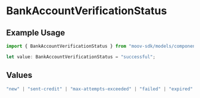 # BankAccountVerificationStatus

## Example Usage

```typescript
import { BankAccountVerificationStatus } from "moov-sdk/models/components";

let value: BankAccountVerificationStatus = "successful";
```

## Values

```typescript
"new" | "sent-credit" | "max-attempts-exceeded" | "failed" | "expired" | "successful"
```
